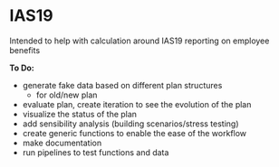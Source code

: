 # IAS19
Intended to help with calculation around IAS19 reporting on employee benefits 


<b> To Do: </b>
* generate fake data based on different plan structures 
  * for old/new plan
* evaluate plan, create iteration to see the evolution of the plan
* visualize the status of the plan
* add sensibility analysis (building scenarios/stress testing)
* create generic functions to enable the ease of the workflow
* make documentation
* run pipelines to test functions and data 
